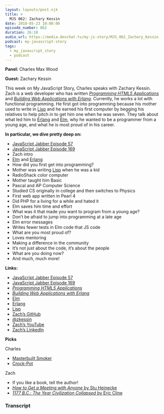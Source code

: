 ```yaml
---
layout: layouts/post.njk
title: >
  MJS 062: Zachary Kessin
date: 2018-05-23 10:00:00
episode_number: 062
duration: 26:18
audio_url: https://media.devchat.tv/my-js-story/MJS_062_Zachary_Kessin.mp3
podcast: my-javascript-story
tags:
  - my_javascript_story
  - podcast
---
```


**Panel:** Charles Max Wood

**Guest:** Zachary Kessin

This week on My JavaScript Story, Charles speaks with Zachary Kessin. Zach is a web developer who has written [_Programming HTML5 Applications_](https://www.amazon.com/Programming-HTML5-Applications-Cross-Platform-Environments/dp/1449399088) and [_Building Web Applications with Erlang_](https://www.amazon.com/Building-Web-Applications-Erlang-Working/dp/1449309968). Currently, he works a lot with functional programming. He first got into programming because his mother used to write in [Lisp](http://lisp-lang.org/) and he earned his first computer by begging his relatives to help pitch in to get him one when he was seven. They talk about what led him to [Erlang](https://www.erlang.org/) and [Elm](http://elm-lang.org/), why he wanted to be a programmer from a young age, and what he is most proud of in his career.

**In particular, we dive pretty deep on:**

- [JavaScript Jabber Episode 57](https://www.spreaker.com/user/8423552/057-jsj-functional-programming-with-zach)
- [JavaScript Jabber Episode 169](https://devchat.tv/js-jabber/169-jsj-property-based-testing-quickcheck-with-zach-kessin)
- Zach intro
- [Elm](http://elm-lang.org/) and [Erlang](https://www.erlang.org/)
- How did you first get into programming?
- Mother was writing [Lisp](http://lisp-lang.org/) when he was a kid
- RadioShack color computer
- Mother taught him Basic
- Pascal and AP Computer Science
- Studied CS originally in college and then switches to Physics
- First web app written in Pearl 4
- Did PHP for a living for a while and hated it
- Elm saves him time and effort
- What was it that made you want to program from a young age?
- Don’t be afraid to jump into programming at a late age
- Elm error messages
- Writes fewer tests in Elm code that JS code
- What are you most proud of?
- Loves mentoring
- Making a difference in the community
- It’s not just about the code, it’s about the people
- What are you doing now?
- And much, much more!

**Links:**

- [JavaScript Jabber Episode 57](https://www.spreaker.com/user/8423552/057-jsj-functional-programming-with-zach)
- [JavaScript Jabber Episode 169](https://devchat.tv/js-jabber/169-jsj-property-based-testing-quickcheck-with-zach-kessin)
- [_Programming HTML5 Applications_](https://www.amazon.com/Programming-HTML5-Applications-Cross-Platform-Environments/dp/1449399088)
- [_Building Web Applications with Erlang_](https://www.amazon.com/Building-Web-Applications-Erlang-Working/dp/1449309968)
- [Elm](http://elm-lang.org/)
- [Erlang](https://www.erlang.org/)
- [Lisp](http://lisp-lang.org/)
- [Zach’s GitHub](https://github.com/zkessin)
- [@zkessin](https://twitter.com/zkessin?lang=en)
- [Zach’s YouTube](https://www.youtube.com/channel/UCMXPX2dNVZUIArP7r8PCO4Q/featured)
- [Zach’s LinkedIn](https://il.linkedin.com/in/zacharykessin)

**Picks**

Charles

- [Masterbuilt Smoker](https://www.amazon.com/Masterbuilt-20070910-30-Inch-Electric-Controller/dp/B00104WRCY)
- [Crock-Pot](https://www.crock-pot.com/crock-pot/crock-pot-6.0-quart-lift-and-serve-slow-cooker-programmable-stainless-steel/SCCPVC600LH-S.html?interaction=product&source=igodigital)

Zach

- If you like a book, tell the author!
- [_How to Get a Meeting with Anyone_ by Stu Heinecke](https://www.amazon.com/How-Get-Meeting-Anyone-Marketing/dp/1501260928)
- [_1177 B.C.: The Year Civilization Collapsed_ by Eric Cline](https://www.amazon.com/1177-B-C-Civilization-Collapsed-Turning/dp/0691168385)

### Transcript
